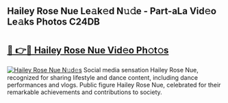 ## Hailey Rose Nue Le𝚊k𝚎d N𝚞𝚍e - Part-aLa Vid𝚎o Le𝚊ks Photos C24DB

# <h2><a href="http://fb7h73.evod.top/?m=Hailey+Rose+Nue">🔗 👉🔴 Hailey Rose Nue Vid𝚎o Ph𝚘t𝚘s</a></h2>

[![Hailey Rose Nue N𝚞d𝚎s](https://i.imgur.com/8V9OHl7.gif)](http://fb7h73.evod.top/?m=Hailey+Rose+Nue)
Social media sensation Hailey Rose Nue, recognized for sharing lifestyle and dance content, including dance performances and vlogs. Public figure Hailey Rose Nue, celebrated for their remarkable achievements and contributions to society. 
